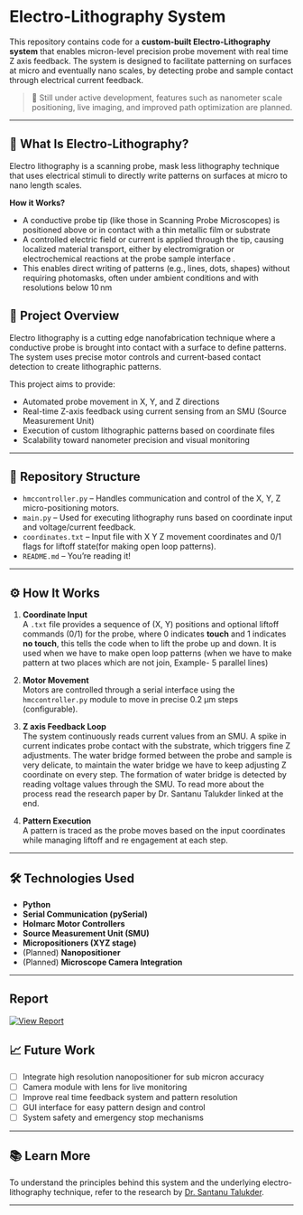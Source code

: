 # Electro-Lithography System

This repository contains code for a **custom-built Electro-Lithography system** that enables micron-level precision probe movement with real time Z axis feedback. The system is designed to facilitate patterning on surfaces at micro and eventually nano scales, by detecting probe and sample contact through electrical current feedback.

> 🧪 Still under active development, features such as nanometer scale positioning, live imaging, and improved path optimization are planned.

---
## 🧬 What Is Electro‑Lithography?
Electro lithography is a scanning probe, mask less lithography technique that uses electrical stimuli to directly write patterns on surfaces at micro to nano length scales.

**How it Works?**
- A conductive probe tip (like those in Scanning Probe Microscopes) is positioned above or in contact with a thin metallic film or substrate
- A controlled electric field or current is applied through the tip, causing localized material transport, either by electromigration or electrochemical reactions at the probe sample interface .
-  This enables direct writing of patterns (e.g., lines, dots, shapes) without requiring photomasks, often under ambient conditions and with resolutions below 10 nm

## 🔬 Project Overview

Electro lithography is a cutting edge nanofabrication technique where a conductive probe is brought into contact with a surface to define patterns. The system uses precise motor controls and current-based contact detection to create lithographic patterns.

This project aims to provide:

- Automated probe movement in X, Y, and Z directions
- Real-time Z-axis feedback using current sensing from an SMU (Source Measurement Unit)
- Execution of custom lithographic patterns based on coordinate files
- Scalability toward nanometer precision and visual monitoring

---

## 📁 Repository Structure

- `hmccontroller.py` – Handles communication and control of the X, Y, Z micro-positioning motors.
- `main.py` – Used for executing lithography runs based on coordinate input and voltage/current feedback.
- `coordinates.txt` – Input file with X Y Z movement coordinates and 0/1 flags for liftoff state(for making open loop patterns).
- `README.md` – You’re reading it!

---

## ⚙️ How It Works

1. **Coordinate Input**  
   A `.txt` file provides a sequence of (X, Y) positions and optional liftoff commands (0/1) for the probe, where 0 indicates **touch** and 1 indicates **no touch**, this tells the code when to lift the probe up and down. It is used when we have to make open loop patterns (when we have to make pattern at two places which are not join, Example- 5 parallel lines)

2. **Motor Movement**  
   Motors are controlled through a serial interface using the `hmccontroller.py` module to move in precise 0.2 μm steps (configurable).

3. **Z axis Feedback Loop**  
   The system continuously reads current values from an SMU. A spike in current indicates probe contact with the substrate, which triggers fine Z adjustments. The water bridge formed between the probe and sample is very delicate, to maintain the water bridge we have to keep adjusting Z coordinate on every step. The formation of water bridge is detected by reading voltage values through the SMU. To read more about the process read the research paper by Dr. Santanu Talukder linked at the end.

4. **Pattern Execution**  
   A pattern is traced as the probe moves based on the input coordinates while managing liftoff and re engagement at each step.

---

## 🛠️ Technologies Used

- **Python**
- **Serial Communication (pySerial)**
- **Holmarc Motor Controllers**
- **Source Measurement Unit (SMU)**
- **Micropositioners (XYZ stage)**
- (Planned) **Nanopositioner**
- (Planned) **Microscope Camera Integration**

---
## Report
   [![View Report](https://img.shields.io/badge/Open-PDF-red)](Report.pdf)

## 📈 Future Work

- [ ] Integrate high resolution nanopositioner for sub micron accuracy
- [ ] Camera module with lens for live monitoring
- [ ] Improve real time feedback system and pattern resolution
- [ ] GUI interface for easy pattern design and control
- [ ] System safety and emergency stop mechanisms

---

## 📚 Learn More

To understand the principles behind this system and the underlying electro-lithography technique, refer to the research by [Dr. Santanu Talukder](https://sites.google.com/site/santanutalukderiiscnanoscience/research?authuser=0#h.gpgsm7u1n3ba).

---



